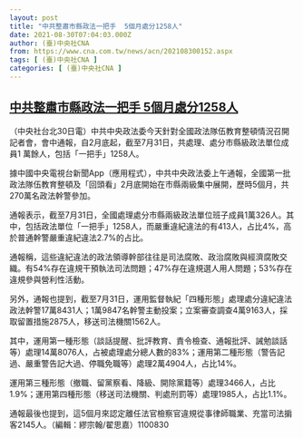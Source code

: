 ```yaml
---
layout: post
title: "中共整肅市縣政法一把手  5個月處分1258人"
date: 2021-08-30T07:04:03.000Z
author: (臺)中央社CNA
from: https://www.cna.com.tw/news/acn/202108300152.aspx
tags: [ (臺)中央社CNA ]
categories: [ (臺)中央社CNA ]
---
```

<!--1630307043000-->
[中共整肅市縣政法一把手  5個月處分1258人](https://www.cna.com.tw/news/acn/202108300152.aspx)
------

<div>
<div></div><div class="paragraph"><p>（中央社台北30日電）中共中央政法委今天針對全國政法隊伍教育整頓情況召開記者會，會中通報，自2月底起，截至7月31日，共處理、處分市縣級政法單位成員1 萬餘人，包括「一把手」1258人。</p><p>據中國中央電視台新聞App（應用程式），中共中央政法委上午通報，全國第一批政法隊伍教育整頓及「回頭看」2月底開始在市縣兩級集中展開，歷時5個月，共270萬名政法幹警參加。</p><p>通報表示，截至7月31日，全國處理處分市縣兩級政法單位班子成員1萬326人。其中，包括政法單位「一把手」1258人，而嚴重違紀違法的有413人，占比4%，高於普通幹警嚴重違紀違法2.7%的占比。</p><p>通報稱，這些違紀違法的政法領導幹部往往是司法腐敗、政治腐敗與經濟腐敗交織。有54%存在違規干預執法司法問題；47%存在違規選人用人問題；53%存在違規參與營利性活動。</p><p>另外，通報也提到，截至7月31日，運用監督執紀「四種形態」處理處分違紀違法政法幹警17萬8431人；1萬9847名幹警主動投案；立案審查調查4萬9163人，採取留置措施2875人，移送司法機關1562人。</p><p>其中，運用第一種形態（談話提醒、批評教育、責令檢查、通報批評、誡勉談話等）處理14萬8076人，占被處理處分總人數的83%；運用第二種形態（警告記過、嚴重警告記大過、停職免職等）處理2萬4904人，占比14%。</p><p>運用第三種形態（撤職、留黨察看、降級、開除黨籍等）處理3466人，占比1.9%；運用第四種形態（移送司法機關、判處刑罰等）處理1985人，占比1.1%。</p><p>通報最後也提到，這5個月來認定離任法官檢察官違規從事律師職業、充當司法掮客2145人。（編輯：繆宗翰/翟思嘉）1100830</p></div>
</div>
